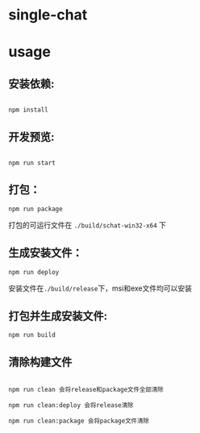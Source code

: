 # single-chat


# usage

## 安装依赖:

````

npm install

````

## 开发预览:

````

npm run start

````


## 打包：

````
npm run package

````

打包的可运行文件在 `./build/schat-win32-x64` 下

## 生成安装文件：

````
npm run deploy

````

安装文件在`./build/release`下，msi和exe文件均可以安装

## 打包并生成安装文件:

````
npm run build

````

## 清除构建文件

````

npm run clean 会将release和package文件全部清除

npm run clean:deploy 会将release清除

npm run clean:package 会将package文件清除

````
